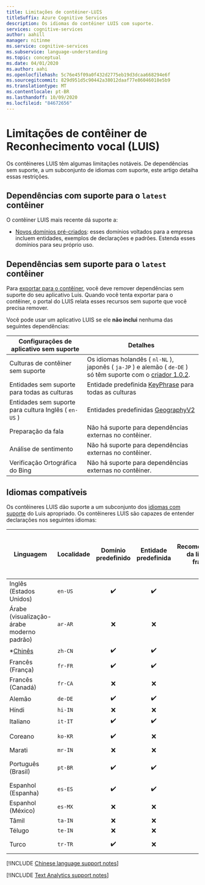 ```yaml
---
title: Limitações de contêiner-LUIS
titleSuffix: Azure Cognitive Services
description: Os idiomas do contêiner LUIS com suporte.
services: cognitive-services
author: aahill
manager: nitinme
ms.service: cognitive-services
ms.subservice: language-understanding
ms.topic: conceptual
ms.date: 04/01/2020
ms.author: aahi
ms.openlocfilehash: 5c76e45f09a0f432d2775eb19d3dcaa668294e6f
ms.sourcegitcommit: 829d951d5c90442a38012daaf77e86046018e5b9
ms.translationtype: MT
ms.contentlocale: pt-BR
ms.lasthandoff: 10/09/2020
ms.locfileid: "84672656"
---
```

# <a name="language-understanding-luis-container-limitations"></a>Limitações de contêiner de Reconhecimento vocal (LUIS)

Os contêineres LUIS têm algumas limitações notáveis. De dependências sem suporte, a um subconjunto de idiomas com suporte, este artigo detalha essas restrições.

## <a name="supported-dependencies-for-latest-container"></a>Dependências com suporte para o `latest` contêiner

O contêiner LUIS mais recente dá suporte a:

* [Novos domínios pré-criados](luis-reference-prebuilt-domains.md): esses domínios voltados para a empresa incluem entidades, exemplos de declarações e padrões. Estenda esses domínios para seu próprio uso.

## <a name="unsupported-dependencies-for-latest-container"></a>Dependências sem suporte para o `latest` contêiner

Para [exportar para o contêiner](luis-container-howto.md#export-packaged-app-from-luis), você deve remover dependências sem suporte do seu aplicativo Luis. Quando você tenta exportar para o contêiner, o portal do LUIS relata esses recursos sem suporte que você precisa remover.

Você pode usar um aplicativo LUIS se ele **não inclui** nenhuma das seguintes dependências:

Configurações de aplicativo sem suporte|Detalhes|
|--|--|
|Culturas de contêiner sem suporte| Os idiomas holandês ( `nl-NL` ), japonês ( `ja-JP` ) e alemão ( `de-DE` ) só têm suporte com o [criador 1.0.2](luis-language-support.md#custom-tokenizer-versions).|
|Entidades sem suporte para todas as culturas|Entidade predefinida [KeyPhrase](luis-reference-prebuilt-keyphrase.md) para todas as culturas|
|Entidades sem suporte para cultura Inglês ( `en-US` )|Entidades predefinidas [GeographyV2](luis-reference-prebuilt-geographyV2.md)|
|Preparação da fala|Não há suporte para dependências externas no contêiner.|
|Análise de sentimento|Não há suporte para dependências externas no contêiner.|
|Verificação Ortográfica do Bing|Não há suporte para dependências externas no contêiner.|

## <a name="languages-supported"></a>Idiomas compatíveis

Os contêineres LUIS dão suporte a um subconjunto dos [idiomas com suporte](luis-language-support.md#languages-supported) do Luis apropriado. Os contêineres LUIS são capazes de entender declarações nos seguintes idiomas:

| Linguagem | Localidade | Domínio predefinido | Entidade predefinida | Recomendações da lista de frases | **[Análise de texto](../text-analytics/language-support.md)<br>(Sentimento e<br>Palavras-chave)|
|--|--|:--:|:--:|:--:|:--:|
| Inglês (Estados Unidos) | `en-US` | ✔️ | ✔️ | ✔️ | ✔️ |
| Árabe (visualização-árabe moderno padrão) |`ar-AR`|❌|❌|❌|❌|
| *[Chinês](#chinese-support-notes) |`zh-CN` | ✔️ | ✔️ | ✔️ | ❌ |
| Francês (França) |`fr-FR` | ✔️ | ✔️ | ✔️ | ✔️ |
| Francês (Canadá) |`fr-CA` | ❌ | ❌ | ❌ | ✔️ |
| Alemão |`de-DE` | ✔️ | ✔️ | ✔️ | ✔️ |
| Híndi | `hi-IN`| ❌ | ❌ | ❌ | ❌ |
| Italiano |`it-IT` | ✔️ | ✔️ | ✔️ | ✔️ |
| Coreano |`ko-KR` | ✔️ | ❌ | ❌ | Somente *frase-chave* |
| Marati | `mr-IN`|❌|❌|❌|❌|
| Português (Brasil) |`pt-BR` | ✔️ | ✔️ | ✔️ | nem todas as subculturas |
| Espanhol (Espanha) |`es-ES` | ✔️ | ✔️ |✔️|✔️|
| Espanhol (México)|`es-MX` | ❌ | ❌ |✔️|✔️|
| Tâmil | `ta-IN`|❌|❌|❌|❌|
| Télugo | `te-IN`|❌|❌|❌|❌|
| Turco | `tr-TR` |✔️| ❌ | ❌ | Somente *sentimentos* |

[!INCLUDE [Chinese language support notes](includes/chinese-language-support-notes.md)]

[!INCLUDE [Text Analytics support notes](includes/text-analytics-support-notes.md)]
